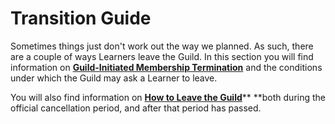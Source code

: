 # Transition Guide 

Sometimes things just don't work out the way we planned. As such, there are a couple of ways Learners leave the Guild. In this section you will find information on [**Guild-Initiated Membership Termination**](/General/Membership/guild-initiated-membership-termination.md) and the conditions under which the Guild may ask a Learner to leave.

You will also find information on [**How to Leave the Guild**](/General/Membership/learner-initiated-membership-cancelation-period.md)** **both during the official cancellation period, and after that period has passed.

